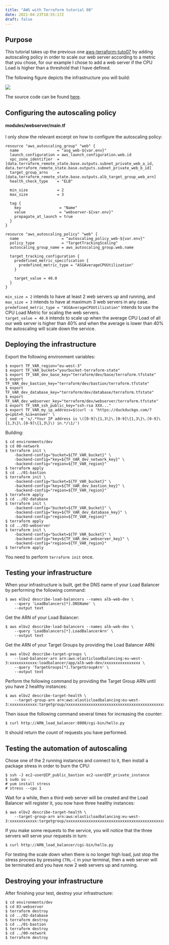```yaml
---
title: "AWS with Terraform tutorial 08"
date: 2021-04-23T18:55:17Z
draft: false
---
```


## Purpose

This tutorial takes up the previous one
[aws-terraform-tuto07](https://richardpct.github.io/post/2021/04/17/aws-with-terraform-tutorial-07/)
by adding autoscaling policy in order to scale our web server according to a
metric that you chose, for our example I chose to add a web server if the CPU
Load is higher than a threshold that I have defined.

The following figure depicts the infrastructure you will build:

<img src="https://raw.githubusercontent.com/richardpct/images/master/aws-tuto-08/image01.png">

The source code can be found [here](https://github.com/richardpct/aws-terraform-tuto08).

## Configuring the autoscaling policy

#### modules/webserver/main.tf

I only show the relevant excerpt on how to configure the autoscaling policy:

```
resource "aws_autoscaling_group" "web" {
  name                 = "asg_web-${var.env}"
  launch_configuration = aws_launch_configuration.web.id
  vpc_zone_identifier  = [data.terraform_remote_state.base.outputs.subnet_private_web_a_id, data.terraform_remote_state.base.outputs.subnet_private_web_b_id]
  target_group_arns    = [data.terraform_remote_state.base.outputs.alb_target_group_web_arn]
  health_check_type    = "ELB"

  min_size             = 2
  max_size             = 3

  tag {
    key                 = "Name"
    value               = "webserver-${var.env}"
    propagate_at_launch = true
  }
}

resource "aws_autoscaling_policy" "web" {
  name                   = "autoscaling_policy_web-${var.env}"
  policy_type            = "TargetTrackingScaling"
  autoscaling_group_name = aws_autoscaling_group.web.name

  target_tracking_configuration {
    predefined_metric_specification {
      predefined_metric_type = "ASGAverageCPUUtilization"
    }

    target_value = 40.0
  }
}
```

`min_size = 2` intends to have at least 2 web servers up and running, and
`max_size = 3` intends to have at maximum 3 web servers in any case.<br />
`predefined_metric_type = "ASGAverageCPUUtilization"` intends to use the
CPU Load Metric for scaling the web servers.<br />
`target_value = 40.0` intends to scale up when the average CPU Load of all our
web server is higher than 40% and when the average is lower than 40% the
autoscaling will scale down the service.

## Deploying the infrastructure

Export the following environment variables:

    $ export TF_VAR_region="eu-west-3"
    $ export TF_VAR_bucket="yourbucket-terraform-state"
    $ export TF_VAR_dev_base_key="terraform/dev/base/terraform.tfstate"
    $ export TF_VAR_dev_bastion_key="terraform/dev/bastion/terraform.tfstate"
    $ export TF_VAR_dev_database_key="terraform/dev/database/terraform.tfstate"
    $ export TF_VAR_dev_webserver_key="terraform/dev/webserver/terraform.tfstate"
    $ export TF_VAR_ssh_public_key="ssh-rsa XXX..."
    $ export TF_VAR_my_ip_address=$(curl -s 'https://duckduckgo.com/?q=ip&t=h_&ia=answer' \
    | sed -e 's/.*Your IP address is \([0-9]\{1,3\}\.[0-9]\{1,3\}\.[0-9]\{1,3\}\.[0-9]\{1,3\}\) in.*/\1/')

Building:

    $ cd environments/dev
    $ cd 00-network
    $ terraform init \
        -backend-config="bucket=${TF_VAR_bucket}" \
        -backend-config="key=${TF_VAR_dev_network_key}" \
        -backend-config="region=${TF_VAR_region}"
    $ terraform apply
    $ cd ../01-bastion
    $ terraform init \
        -backend-config="bucket=${TF_VAR_bucket}" \
        -backend-config="key=${TF_VAR_dev_bastion_key}" \
        -backend-config="region=${TF_VAR_region}"
    $ terraform apply
    $ cd ../02-database
    $ terraform init \
        -backend-config="bucket=${TF_VAR_bucket}" \
        -backend-config="key=${TF_VAR_dev_database_key}" \
        -backend-config="region=${TF_VAR_region}"
    $ terraform apply
    $ cd ../03-webserver
    $ terraform init \
        -backend-config="bucket=${TF_VAR_bucket}" \
        -backend-config="key=${TF_VAR_dev_webserver_key}" \
        -backend-config="region=${TF_VAR_region}"
    $ terraform apply

You need to perform `terraform init` once.

## Testing your infrastructure

When your infrastructure is built, get the DNS name of your Load Balancer by
performing the following command:

    $ aws elbv2 describe-load-balancers --names alb-web-dev \
        --query 'LoadBalancers[*].DNSName' \
        --output text

Get the ARN of your Load Balancer:

    $ aws elbv2 describe-load-balancers --names alb-web-dev \
        --query 'LoadBalancers[*].LoadBalancerArn' \
        --output text

Get the ARN of your Target Groups by providing the Load Balancer ARN:

    $ aws elbv2 describe-target-groups \
        --load-balancer-arn arn:aws:elasticloadbalancing:eu-west-3:xxxxxxxxxxxx:loadbalancer/app/alb-web-dev/xxxxxxxxxxxxxxxx \
        --query 'TargetGroups[*].TargetGroupArn' \
        --output text

Perform the following command by providing the Target Group ARN until you have
2 healthy instances:

    $ aws elbv2 describe-target-health \
        --target-group-arn arn:aws:elasticloadbalancing:eu-west-3:xxxxxxxxxxxx:targetgroup/xxxxxxxxxxxxxxxxxxxxxxxxxxxxxxxxxxxxxxxxxxxxxx

Then issue the following command several times for increasing the counter:

    $ curl http://ARN_load_balancer:8000/cgi-bin/hello.py

It should return the count of requests you have performed.

## Testing the automation of autoscaling

Chose one of the 2 running instances and connect to it, then install a package
stress in order to burn the CPU:

    $ ssh -J ec2-user@IP_public_bastion ec2-user@IP_private_instance
    $ sudo su -
    # yum install stress
    # stress --cpu 1

Wait for a while, then a third web server will be created and the Load Balancer
will register it, you now have three healthy instances:

    $ aws elbv2 describe-target-health \
        --target-group-arn arn:aws:elasticloadbalancing:eu-west-3:xxxxxxxxxxxx:targetgroup/xxxxxxxxxxxxxxxxxxxxxxxxxxxxxxxxxxxxxxxxxxxxxx

If you make some requests to the service, you will notice that the three
servers will serve your requests in turn:

    $ curl http://ARN_load_balancer/cgi-bin/hello.py

For testing the scale down when there is no longer high load, just stop the
stress process by pressing `CTRL-C` in your terminal, then a web server will be
terminated and you have now 2 web servers up and running.

## Destroying your infrastructure

After finishing your test, destroy your infrastructure:

    $ cd environments/dev
    $ cd 03-webserver
    $ terraform destroy
    $ cd ../02-database
    $ terraform destroy
    $ cd ../01-bastion
    $ terraform destroy
    $ cd ../00-network
    $ terraform destroy

